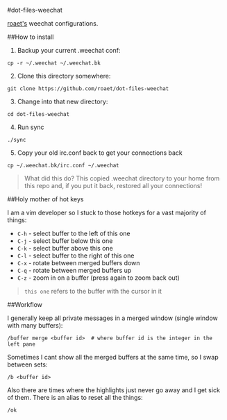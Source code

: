 #dot-files-weechat

[roaet's](http://roaet.com) weechat configurations.

##How to install

1. Backup your current .weechat conf:

```
cp -r ~/.weechat ~/.weechat.bk
```

2. Clone this directory somewhere:

```
git clone https://github.com/roaet/dot-files-weechat
```

3. Change into that new directory:

```
cd dot-files-weechat
```

4. Run sync

```
./sync
```

5. Copy your old irc.conf back to get your connections back

```
cp ~/.weechat.bk/irc.conf ~/.weechat
```

> What did this do?
> This copied .weechat directory to your home from this repo and, if you put it
> back, restored all your connections!

##Holy mother of hot keys

I am a vim developer so I stuck to those hotkeys for a vast majority of things:

* `C-h` - select buffer to the left of this one
* `C-j` - select buffer below this one
* `C-k` - select buffer above this one
* `C-l` - select buffer to the right of this one
* `C-x` - rotate between merged buffers down
* `C-q` - rotate between merged buffers up
* `C-z` - zoom in on a buffer (press again to zoom back out)

> `this one` refers to the buffer with the cursor in it


##Workflow

I generally keep all private messages in a merged window (single window with
many buffers):

```
/buffer merge <buffer id>  # where buffer id is the integer in the left pane
```

Sometimes I cant show all the merged buffers at the same time, so I swap
between sets:

```
/b <buffer id>
```

Also there are times where the highlights just never go away and I get sick of
them. There is an alias to reset all the things:

```
/ok
```
